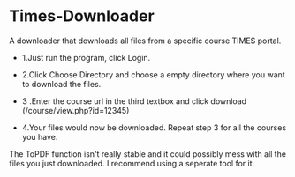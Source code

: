 # Times-Downloader

A downloader that downloads all files from a specific course TIMES portal. 

- 1.Just run the program, click Login. 

- 2.Click Choose Directory and choose a empty directory where you want to download the files.

- 3 .Enter the course url in the third textbox and click download (/course/view.php?id=12345)

- 4.Your files would now be downloaded. Repeat step 3 for all the courses you have.


The ToPDF function isn't really stable and it could possibly mess with all the files you just downloaded. I recommend using a seperate tool for it.
